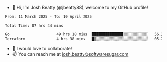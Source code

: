 - 👋 Hi, I’m Josh Beatty (@jbeatty88), welcome to my GitHub profile!

<!--START_SECTION:waka-->

```txt
From: 11 March 2025 - To: 10 April 2025

Total Time: 87 hrs 44 mins

Go                     49 hrs 18 mins  ██████████████░░░░░░░░░░░   56.20 %
Terraform              4 hrs 38 mins   █▒░░░░░░░░░░░░░░░░░░░░░░░   05.29 %
```

<!--END_SECTION:waka-->

- 💞️ I would love to collaborate!
- 📫 You can reach me at josh.beatty@softwaresugar.com

<!---
jbeatty88/jbeatty88 is a ✨ special ✨ repository because its `README.md` (this file) appears on your GitHub profile.
You can click the Preview link to take a look at your changes.
--->
